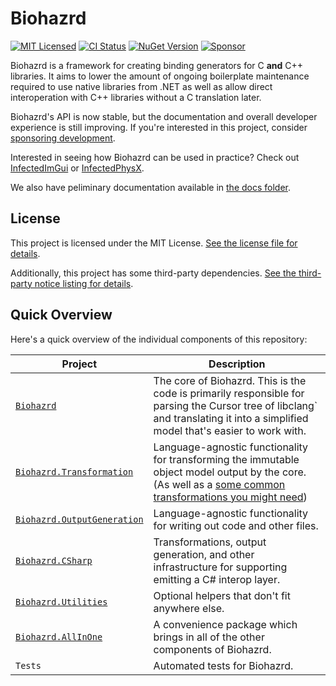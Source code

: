 # Biohazrd

[![MIT Licensed](https://img.shields.io/github/license/infectedlibraries/biohazrd?style=flat-square)](LICENSE.txt)
[![CI Status](https://img.shields.io/github/workflow/status/infectedlibraries/biohazrd/Biohazrd/main?style=flat-square)](https://github.com/InfectedLibraries/Biohazrd/actions?query=workflow%3ABiohazrd+branch%3Amain)
[![NuGet Version](https://img.shields.io/nuget/v/Biohazrd?style=flat-square)](https://www.nuget.org/packages/Biohazrd/)
[![Sponsor](https://img.shields.io/badge/sponsor-%E2%9D%A4-lightgrey?logo=github&style=flat-square)](https://github.com/sponsors/PathogenDavid)

Biohazrd is a framework for creating binding generators for C **and** C++ libraries. It aims to lower the amount of ongoing boilerplate maintenance required to use native libraries from .NET as well as allow direct interoperation with C++ libraries without a C translation later.

Biohazrd's API is now stable, but the documentation and overall developer experience is still improving. If you're interested in this project, consider [sponsoring development](https://github.com/sponsors/PathogenDavid).

Interested in seeing how Biohazrd can be used in practice? Check out [InfectedImGui](https://github.com/InfectedLibraries/InfectedImGui) or [InfectedPhysX](https://github.com/InfectedLibraries/InfectedPhysX).

We also have peliminary documentation available in [the docs folder](docs/).

## License

This project is licensed under the MIT License. [See the license file for details](LICENSE.txt).

Additionally, this project has some third-party dependencies. [See the third-party notice listing for details](THIRD-PARTY-NOTICES.md).

## Quick Overview

Here's a quick overview of the individual components of this repository:

| Project | Description |
|---------|-------------|
| [`Biohazrd`](https://www.nuget.org/packages/Biohazrd.Core/) | The core of Biohazrd. This is the code is primarily responsible for parsing the Cursor tree of libclang` and translating it into a simplified model that's easier to work with.
| [`Biohazrd.Transformation`](https://www.nuget.org/packages/Biohazrd.Transformation/) | Language-agnostic functionality for transforming the immutable object model output by the core. (As well as a [some common transformations you might need](docs/BuiltInTransformations/))
| [`Biohazrd.OutputGeneration`](https://www.nuget.org/packages/Biohazrd.OutputGeneration/) | Language-agnostic functionality for writing out code and other files.
| [`Biohazrd.CSharp`](https://www.nuget.org/packages/Biohazrd.CSharp/) | Transformations, output generation, and other infrastructure for supporting emitting a C# interop layer.
| [`Biohazrd.Utilities`](https://www.nuget.org/packages/Biohazrd.Utilities/) | Optional helpers that don't fit anywhere else.
| [`Biohazrd.AllInOne`](https://www.nuget.org/packages/Biohazrd/) | A convenience package which brings in all of the other components of Biohazrd.
| `Tests` | Automated tests for Biohazrd.
